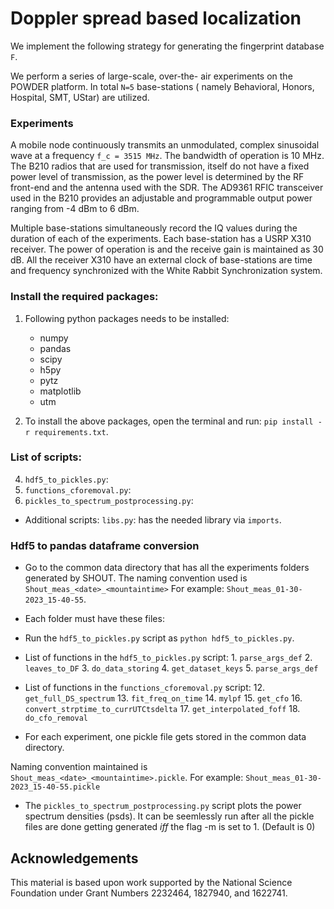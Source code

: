# Doppler spread based localization
We implement the following strategy for generating the fingerprint database `F`. 

We perform a series of large-scale, over-the- air experiments on the POWDER platform. In total `N=5` base-stations ( namely Behavioral, Honors, Hospital, SMT, UStar) are utilized.  

### Experiments

A mobile node continuously transmits an unmodulated, complex sinusoidal wave at a frequency `f_c = 3515 MHz`. The bandwidth of operation is 10 MHz. The B210 radios that are used for transmission, itself do not have a fixed power level of transmission, as the power level is determined by the RF front-end and the antenna used with the SDR. The AD9361 RFIC transceiver used in the B210 provides an adjustable and programmable output power ranging from -4 dBm to 6 dBm.

 Multiple base-stations simultaneously record the IQ values during the duration of each of the experiments. Each base-station has a USRP X310 receiver. The power of operation is and the receive gain is maintained as 30 dB. All the receiver X310 have an external clock of base-stations are time and frequency synchronized with the White Rabbit Synchronization system.




<!--Measuring Doppler Spread using POWDER-->
<!--frequenices of operation-->
<!--calibration or synchorinization-->

<!--
SHOUT: 
piping issues: measurements dropped.
More robust signal reception.
-->

### Install the required packages:

1. Following python packages needs to be installed: 
	* numpy 
	* pandas 
	* scipy
	* h5py
	* pytz
	* matplotlib
	* utm
	
2.  To install the above packages, open the terminal and run: `pip install -r requirements.txt`.



###  List of scripts:
4. `hdf5_to_pickles.py`: 
5. `functions_cforemoval.py`: 
6. `pickles_to_spectrum_postprocessing.py`:

* Additional scripts: `libs.py`: has the needed library via `imports`. 



### Hdf5 to pandas dataframe conversion
* Go to the common data directory that has all the experiments folders generated by SHOUT. The naming convention used is `Shout_meas_<date>_<mountaintime>` For example: `Shout_meas_01-30-2023_15-40-55`. 
* Each folder must have these files:  

* Run the  `hdf5_to_pickles.py` script as  `python hdf5_to_pickles.py`. 
   
* List of functions in the `hdf5_to_pickles.py` script:
	  1. `parse_args_def` 
     2. `leaves_to_DF`
     3. `do_data_storing`
     4. `get_dataset_keys`
     5. `parse_args_def`
     
* List of functions in the `functions_cforemoval.py` script:
     12. `get_full_DS_spectrum`
     13. `fit_freq_on_time`
     14. `mylpf`
     15. `get_cfo`
     16. `convert_strptime_to_currUTCtsdelta`
     17. `get_interpolated_foff`
     18. `do_cfo_removal`

   
* For each experiment, one pickle file gets stored in the common data directory.
<!--*  and not in the git directory to avoid branch updates. --> 
Naming convention maintained is `Shout_meas_<date>_<mountaintime>.pickle`. 
For example: `Shout_meas_01-30-2023_15-40-55.pickle`

* The `pickles_to_spectrum_postprocessing.py` script plots the  power spectrum densities (psds). It can be seemlessly run after all the pickle files are done getting generated _iff_ the flag -m is set to 1. (Default is 0)




## Acknowledgements
This material is based upon work supported by the National Science Foundation under Grant Numbers 2232464, 1827940, and 1622741.
